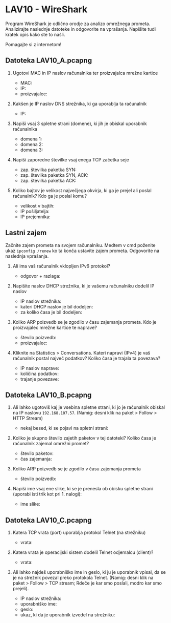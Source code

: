 # LAV10 - WireShark

Program WireShark je odlično orodje za analizo omrežnega prometa.
Analizirajte naslednje datoteke in odgovorite na vprašanja.
Napišite tudi kratek opis kako ste to našli.

Pomagajte si z internetom!

## Datoteka LAV10_A.pcapng

1. Ugotovi MAC in IP naslov računalnika ter proizvajalca mrežne kartice
    - MAC:
    - IP:
    - proizvajalec:
  
2. Kakšen je IP naslov DNS strežnika, ki ga uporablja ta računalnik

   - IP:

3. Napiši vsaj 3 spletne strani (domene), ki jih je obiskal uporabnik računalnika
    - domena 1:
    - domena 2:
    - domena 3:

4. Napiši zaporedne številke vsaj enega TCP začetka seje
    - zap. številka paketka SYN:
    - zap. številka paketka SYN, ACK:
    - zap. številka paketka ACK:

5. Koliko bajtov je velikost največjega okvirja, ki ga je prejel ali poslal računalnik? Kdo ga je poslal komu?
    - velikost v bajtih:
    - IP pošiljatelja:
    - IP prejemnika:

## Lastni zajem

Začnite zajem prometa na svojem računalniku.
Medtem v cmd poženite ukaz `ipconfig /renew` ko ta konča ustavite zajem prometa. Odgovorite na naslednja vprašanja.

1. Ali ima vaš računalnik vklopljen IPv6 protokol?
    - odgovor + razlaga:
  
2. Napišite naslov DHCP strežnika, ki je vašemu računalniku dodelil IP naslov
    - IP naslov strežnika:
    - kateri DHCP naslov je bil dodeljen:
    - za koliko časa je bil dodeljen:
  
3. Koliko ARP poizvedb se je zgodilo v času zajemanja prometa. Kdo je proizvajalec mrežne kartice te naprave?
    - število poizvedb:
    - proizvajalec:
  
4. Kliknite na Statistics > Conversations. Kateri napravi (IPv4) je vaš računalnik postal največ podatkov? Koliko časa je trajala ta povezava?
    - IP naslov naprave:
    - količina podatkov:
    - trajanje povezave:

## Datoteka LAV10_B.pcapng

1. Ali lahko ugotoviš kaj je vsebina spletne strani, ki jo je računalnik obiskal na IP naslovu `192.168.107.57`. (Namig: desni klik na paket > Follow > HTTP Stream)
    - nekaj besed, ki se pojavi na spletni strani:

2. Koliko je skupno število zajetih paketov v tej datoteki? Koliko časa je računalnik zajemal omrežni promet?
   - število paketov:
   - čas zajemanja:

3. Koliko ARP poizvedb se je zgodilo v času zajemanja prometa
    - število poizvedb:
  
4. Napiši ime vsaj ene slike, ki se je prenesla ob obisku spletne strani (uporabi isti trik kot pri 1. nalogi):
    - ime slike:
  
## Datoteka LAV10_C.pcapng

1. Katera TCP vrata (port) uporablja protokol Telnet (na strežniku)
    - vrata:

2. Katera vrata je operacijski sistem dodelil Telnet odjemalcu (client)?
   - vrata:

3. Ali lahko najdeš uporabniško ime in geslo, ki ju je uporabnik vpisal, da se je na strežnik povezal preko protokola Telnet. (Namig: desni klik na paket > Follow > TCP stream; Rdeče je kar smo poslali, modro kar smo prejeli).
    - IP naslov strežnika:
    - uporabniško ime:
    - geslo:
    - ukaz, ki da je uporabnik izvedel na strežniku:
